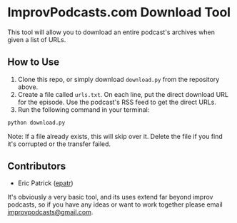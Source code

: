 # ImprovPodcasts.com Download Tool

This tool will allow you to download an entire podcast's archives when given a 
list of URLs. 

## How to Use

1. Clone this repo, or simply download `download.py` from the repository above.
2. Create a file called `urls.txt`. On each line, put the direct download URL 
for the episode. Use the podcast's RSS feed to get the direct URLs. 
3. Run the following command in your terminal:

```sh
python download.py
```

Note: If a file already exists, this will skip over it. Delete the file if you 
find it's corrupted or the transfer failed. 

## Contributors

- Eric Patrick ([epatr](https://github.com/epatr))

It's obviously a very basic tool, and its uses extend far beyond improv podcasts, 
so if you have any ideas or want to work together please email improvpodcasts@gmail.com.